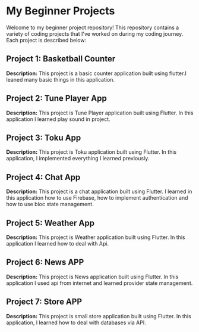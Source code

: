 # My Beginner Projects

Welcome to my beginner project repository! This repository contains a variety of coding projects that I've worked on during my coding journey. Each project is described below:

## Project 1: Basketball Counter

**Description:** This project is a basic counter application built using flutter.I leaned many basic things in this application.

## Project 2: Tune Player App

**Description:** This project is Tune Player application built using Flutter. In this application I learned play sound in project.

## Project 3: Toku App

**Description:** This project is Toku application built using Flutter. In this application, I implemented everything I learned previously.

## Project 4: Chat App

**Description:** This project is a chat application built using Flutter. I learned in this application how to use Firebase, how to implement authentication and how to use bloc state management.

## Project 5: Weather App

**Description:** This project is Weather application built using Flutter. In this application I learned how to deal with Api.

## Project 6: News APP

**Description:** This project is News application built using Flutter. In this application I used api from internet and learned provider state management.

## Project 7: Store APP

**Description:** This project is small store application built using Flutter. In this application, I learned how to deal with databases via API.


